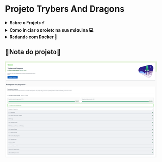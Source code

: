 # Projeto Trybers And Dragons

<!-- Escrita Sobre o Projeto -->
<details>
  <summary><strong>Sobre o Projeto ⚡</strong></summary>
    Projeto desenvolvindo com TypeScript, usando arquitetura POO (Programação Orientada a Objetos) e S.O.L.I.D para facilitar na escrita e compreensão do código.
  <br />
</details>

<details>
  <summary><strong>Como iniciar o projeto na sua máquina 💻</strong></summary>
  Primeiro clone o Projeto no seu repositório local.
  
  * `git clone git@github.com:VictorSilva27/Project-Trybers-And-Dragons.git`
  
  Agora entra no repositório local.
  
  * `cd Project-Trybers-And-Dragons` (Entrar no repositório clonado)
  
  > Caso você tenha Visual Studio Code, `code .`
  
  Caso prefira rodar sem docker basta colocar
  
  * `npm install` [**Caso Exitem dependências**].
  
  E para executar os arquivos da pasta `src/`
  
  * `npx ts-node src/`

</details>

<details>
  <summary><strong>Rodando com Docker 🐋</strong></summary>
  Para rodar com o docker, primeiro precisamos instalar a imagem do NodeJs e criar os containers do projeto.
  
   * `docker-compose up -d`
 
  Em seguida entre no container criado.
 
   * `docker exec -it trybers_and_dragons bash`
   
  Agora basta baixar as dependências [**Caso Existem**] do projeto
  
   * `npm install`
  
  Para executar os arquivos basta copiar e colar
  
  * `npx ts-node src/`
  
</details>

## 🔰Nota do projeto🔰
![Nota do Projeto Trybers And Dragons](TrybersAndDragons.png)
